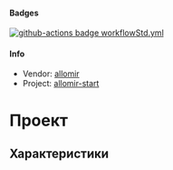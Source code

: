 #### Badges
[![github-actions badge workflowStd.yml](https://github.com/allomir/__project-allomir-start/actions/workflows/workflowStd.yml/badge.svg)](https://github.com/allomir/__project-allomir-start/actions/workflows/workflowStd.yml)
#### Info
* Vendor: [allomir](https://github.com/allomir)
* Project: [allomir-start](https://github.com/allomir/__progect-allomir-start)
# Проект
## Характеристики
